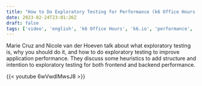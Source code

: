 ```yaml
---
title: "How to Do Exploratory Testing for Performance (k6 Office Hours #79)"
date: 2023-02-24T23:01:26Z
draft: false
tags: ['video', 'english', 'k6 Office Hours', 'k6.io', 'performance', 'exploratory', 'obsidian', 'dice roller', 'plugin']
---
```

Marie Cruz and Nicole van der Hoeven talk about what exploratory testing is, why you should do it, and how to do exploratory testing to improve application performance. They discuss some heuristics to add structure and intention to exploratory testing for both frontend and backend performance.

{{< youtube 6wVwdlMwsJ8 >}}